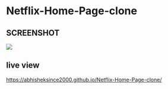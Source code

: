 # Netflix-Home-Page-clone
## SCREENSHOT
<img src = "https://github.com/abhisheksince2000/Netflix-Home-Page-clone/edit/main/Screenshot Netflix.png">

## live view
 https://abhisheksince2000.github.io/Netflix-Home-Page-clone/
